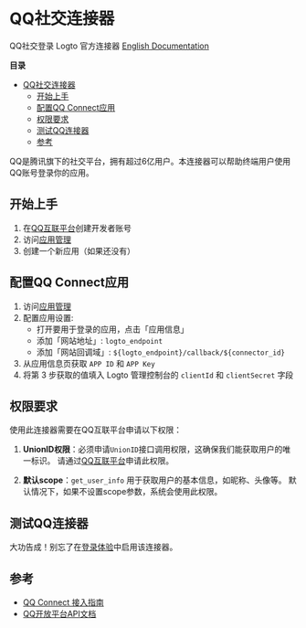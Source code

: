 # QQ社交连接器

QQ社交登录 Logto 官方连接器 [English Documentation](https://github.com/logto-io/logto/tree/master/packages/connectors/connector-qq/README.en.md)

**目录**

- [QQ社交连接器](#qq社交连接器)
  - [开始上手](#开始上手)
  - [配置QQ Connect应用](#配置qq-connect应用)
  - [权限要求](#权限要求)
  - [测试QQ连接器](#测试qq连接器)
  - [参考](#参考)

QQ是腾讯旗下的社交平台，拥有超过6亿用户。本连接器可以帮助终端用户使用QQ账号登录你的应用。

## 开始上手

1. 在[QQ互联平台](https://connect.qq.com/)创建开发者账号
2. 访问[应用管理](https://connect.qq.com/manage.html)
3. 创建一个新应用（如果还没有）

## 配置QQ Connect应用

1. 访问[应用管理](https://connect.qq.com/manage.html)
2. 配置应用设置:
   - 打开要用于登录的应用，点击「应用信息」
   - 添加「网站地址」: `logto_endpoint`
   - 添加「网站回调域」: `${logto_endpoint}/callback/${connector_id}`
3. 从应用信息页获取 `APP ID` 和 `APP Key`
4. 将第 3 步获取的值填入 Logto 管理控制台的 `clientId` 和 `clientSecret` 字段

## 权限要求

使用此连接器需要在QQ互联平台申请以下权限：

1. **UnionID权限**：必须申请`UnionID`接口调用权限，这确保我们能获取用户的唯一标识。
   请通过[QQ互联平台](https://connect.qq.com/)申请此权限。

2. **默认scope**：`get_user_info`
   用于获取用户的基本信息，如昵称、头像等。
   默认情况下，如果不设置scope参数，系统会使用此权限。

## 测试QQ连接器

大功告成！别忘了在[登录体验](https://{logto_endpoint}/console/connectors/social)中启用该连接器。

## 参考

- [QQ Connect 接入指南](https://wiki.connect.qq.com/%E5%87%86%E5%A4%87%E5%B7%A5%E4%BD%9C_oauth2-0)
- [QQ开放平台API文档](https://wiki.connect.qq.com/)